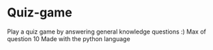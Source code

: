 # Quiz-game
Play a quiz game by answering general knowledge questions :) Max of question 10 Made with the python language
